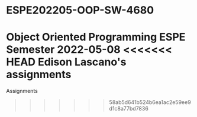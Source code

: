 # ESPE202205-OOP-SW-4680
Object Oriented Programming ESPE Semester 2022-05-08
<<<<<<< HEAD
Edison Lascano's assignments
=======
Assignments
>>>>>>> 58ab5d641b524b6ea1ac2e59ee9d1c8a77bd7836
